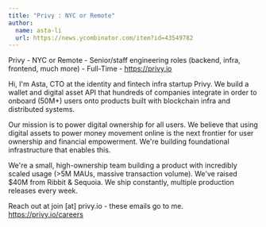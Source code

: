 ```yaml
---
title: "Privy : NYC or Remote"
author:
  name: asta-li
  url: https://news.ycombinator.com/item?id=43549782
---
```

Privy - NYC or Remote - Senior&#x2F;staff engineering roles (backend, infra, frontend, much more) - Full-Time - <a href="https:&#x2F;&#x2F;privy.io" rel="nofollow">https:&#x2F;&#x2F;privy.io</a>

Hi, I&#x27;m Asta, CTO at the identity and fintech infra startup Privy. We build a wallet and digital asset API that hundreds of companies integrate in order to onboard (50M+) users onto products built with blockchain infra and distributed systems.

Our mission is to power digital ownership for all users. We believe that using digital assets to power money movement online is the next frontier for user ownership and financial empowerment. We&#x27;re building foundational infrastructure that enables this.

We&#x27;re a small, high-ownership team building a product with incredibly scaled usage (&gt;5M MAUs, massive transaction volume). We&#x27;ve raised $40M from Ribbit &amp; Sequoia. We ship constantly, multiple production releases every week.

Reach out at join [at] privy.io - these emails go to me. <a href="https:&#x2F;&#x2F;privy.io&#x2F;careers" rel="nofollow">https:&#x2F;&#x2F;privy.io&#x2F;careers</a>
<JobApplication />
